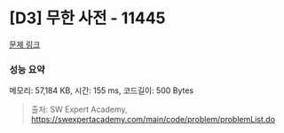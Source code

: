 # [D3] 무한 사전 - 11445 

[문제 링크](https://swexpertacademy.com/main/code/problem/problemDetail.do?contestProbId=AXdHwI1aCy0DFAS5) 

### 성능 요약

메모리: 57,184 KB, 시간: 155 ms, 코드길이: 500 Bytes



> 출처: SW Expert Academy, https://swexpertacademy.com/main/code/problem/problemList.do